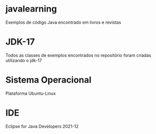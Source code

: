 # javalearning
Exemplos de código Java encontrado em livros e revistas

# JDK-17
Todos as classes de exemplos encontrados no repositório foram criadas utilizando o jdk-17

# Sistema Operacional
Plataforma Ubuntu-Linux 

# IDE
Eclipse for Java Developers 2021-12

